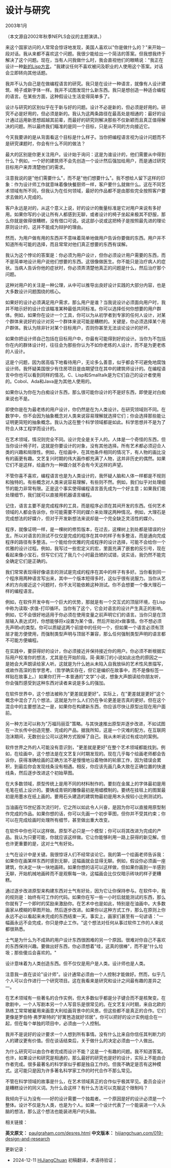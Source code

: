 



# 设计与研究

2003年1月

（本文源自2002年秋季NEPLS会议的主题演讲。）

来这个国家访问的人常常会惊讶地发现，美国人喜欢以"你是做什么的？"来开始一段对话。我从来都不喜欢这个问题。我很少能给出一个简洁的答案。但我想我终于解决了这个问题。现在，当有人问我做什么时，我会直视他们的眼睛说："我正在设计一种[新的Lisp方言](https://hijiangchuan.com/paulgraham/EXTRA009-Arc)。"我建议任何不喜欢被问及职业的人使用这个答案。对话会立即转向其他话题。

我并不认为自己是在做编程语言的研究。我只是在设计一种语言，就像有人设计建筑、椅子或新字体一样。我并不试图发现什么新东西。我只是想创造一种适合编程的语言。在某些方面，这种假设让生活变得简单多了。

设计与研究的区别似乎在于新与好的问题。设计不必是新的，但必须是好用的。研究不必是好用的，但必须是新的。我认为这两条路径在最高处是相通的：最好的设计通过运用新思想超越其前辈，而最好的研究则解决那些不仅新颖而且真正值得解决的问题。所以最终我们瞄准的是同一个目标，只是从不同的方向接近它。

今天我要讲的是从背面看这个目标是什么样子。当你把编程语言视为设计问题而不是研究课题时，你会有什么不同的做法？

最大的区别是你更关注用户。设计始于询问：这是为谁设计的，他们需要从中得到什么？例如，一个好的建筑师不会先创造一个设计然后强加给用户，而是通过研究目标用户来弄清楚他们的需求。

注意我说的是"他们需要什么"，而不是"他们想要什么"。我不想给人留下这样的印象：作为设计师工作就意味着像快餐厨师一样，客户要什么就做什么。这在不同艺术领域有所不同，但我认为在任何领域，最好的作品都不是由那些完全按照客户要求去做的人完成的。

客户永远是对的，从这个意义上说，好的设计的衡量标准是它对用户来说有多好用。如果你写的小说让所有人都感到无聊，或者设计的椅子坐起来极其不舒服，那么你就是做得很糟糕，没有借口可说。说这部小说或这把椅子是按照最先进的理论原则设计的，这并不能成为辩护的理由。

然而，为用户做有用的东西并不意味着简单地做用户告诉你要做的东西。用户并不知道所有可能的选择，而且常常对他们真正想要的东西有误解。

我认为这个悖论的答案是：你必须为用户设计，但你必须设计用户需要的东西，而不是简单地设计用户说他们想要的东西。这很像做医生。你不能只是治疗病人的症状。当病人告诉你他的症状时，你必须弄清楚他真正的问题是什么，然后治疗那个问题。

这种对用户的关注是一种公理，从中可以推导出良好设计实践的大部分内容，也是大多数设计问题围绕的核心。

如果好的设计必须满足用户需求，那么用户是谁？当我说设计必须面向用户时，我并不暗示好的设计应该瞄准某种最低共同标准。你可以选择任何你想要的用户群体。例如，如果你在设计一个工具，你可以为从初学者到专家的任何人设计，对某个群体来说好的设计对另一个群体来说可能是糟糕的。关键是，你必须选择某个用户群体。我认为除非针对某个目标用户，否则你甚至无法谈论设计的好坏。

如果你把设计师自己包括在目标用户中，你最有可能得到好的设计。当你为不包括你在内的群体设计时，往往会为那些你认为不如你老练的人设计，而不是为更老练的人设计。

这是个问题，因为居高临下地看待用户，无论多么善意，似乎都会不可避免地腐蚀设计师。我怀疑美国很少有住房项目是由期望住在其中的建筑师设计的。在编程语言中你也可以看到同样的情况。C、Lisp和Smalltalk是为它们自己的设计者使用的。Cobol、Ada和Java是为其他人使用的。

如果你认为你在为白痴设计东西，那么很可能你设计的不是好东西，即使是对白痴来说也不是。

即使你是在为最老练的用户设计，你仍然是在为人类设计。在研究领域则不同。在数学中，你不会因为抽象概念对人类来说容易理解就选择它们；你会选择那些能让证明更简短的抽象概念。我认为这在整个科学领域都是如此。科学思想并不是为了符合人体工程学而设计的。

在艺术领域，情况则完全不同。设计完全是关于人的。人体是一个奇怪的东西，但当你设计椅子时，这就是你要设计的对象，没有其他选择。所有艺术都必须迎合人类的兴趣和局限性。例如，在绘画中，在其他条件相同的情况下，有人物的画比没有的画更有趣。文艺复兴时期的伟大画作都充满了人物，这并非历史的偶然。如果它们不是这样，绘画作为一种媒介就不会有今天这样的声望。

不管你喜不喜欢，编程语言也是为人类设计的，我怀疑人脑和人体一样都是不规则和独特的。有些概念对人类来说容易理解，有些则不然。例如，我们似乎对处理细节的能力非常有限。正是这个事实使得编程语言首先成为一个好主意；如果我们能处理细节，我们就可以直接用机器语言编程。

记住，语言主要不是完成程序的工具，而是程序必须在其间开发的东西。任何艺术领域的人都会告诉你，你可能需要不同的媒介来处理这两种情况。例如，大理石是完成想法的好媒介，但对于开发新想法来说却是一个完全缺乏灵活性的媒介。

程序，就像证明一样，是一棵树的修剪版本，在过去，这棵树上到处都是错误的分支。所以对语言的测试不仅仅是完成的程序在其中的样子有多整洁，而是通向完成程序的路径有多整洁。一个能给你优雅的完成程序的设计选择，可能不会给你一个优雅的设计过程。例如，我写过一些宏定义的宏，里面充满了嵌套的反引号，现在看起来像小宝石，但写它们花了我几个小时最丑陋的试错，说实话，我仍然不能完全确定它们是正确的。

我们常常表现得好像语言的测试是完成的程序在其中的样子有多好。当你看到同一个程序用两种语言写出来，其中一个版本短得多时，这似乎很有说服力。当你从艺术的方向接近这个问题时，你不太可能依赖这种测试。你不会想要一个像大理石一样的编程语言。

例如，在软件开发中有一个巨大的优势，那就是有一个交互式的顶层环境，在Lisp中称为读取-求值-打印循环。当你有了这个，它会对语言的设计产生真正的影响。例如，它不会很好地适用于你必须在使用变量之前声明它们的语言。当你只是在顶层输入表达式时，你想能够将x设置为某个值，然后开始对x做事情。你不想必须先声明x的类型。你可以质疑这两个前提中的任何一个，但如果一个语言必须有顶层才能方便使用，而强制类型声明与顶层不兼容，那么任何强制类型声明的语言都不可能方便编程。

在实践中，要获得好的设计，你必须接近并保持接近你的用户。你必须不断根据实际用户校准你的想法，尤其是在开始阶段。简·奥斯汀的小说如此出色的原因之一是她会大声朗读给家人听。这就是为什么她从未陷入自我放纵的艺术性风景描写，或故作高深的哲学思考。（哲学确实存在，但它是编织在故事中，而不是像标签一样贴在故事上。）如果你打开一本普通的"文学"小说，想象大声朗读给你朋友听，你会强烈感受到这种东西对读者来说是多么的强加。

在软件世界中，这个想法被称为"更差就是更好"。实际上，在"更差就是更好"这个概念中混合了几个想法，这就是为什么人们仍在争论更差是否真的更好。但在这个混合中的主要想法之一是，如果你在构建新东西，你应该尽快让原型出现在用户面前。

另一种方法可以称为"万福玛丽亚"策略。与其快速推出原型并逐步改进，不如试图在一次长传中创造完整、完成的产品。据我所知，这是一个灾难的配方。在互联网泡沫期间，无数创业公司以这种方式毁掉了自己。我从未听说过有成功的案例。

软件世界之外的人可能没有意识到，"更差就是更好"在整个艺术领域都能找到。例如，在绘画中，这个想法是在文艺复兴时期发现的。现在几乎每个绘画老师都会告诉你，获得准确绘画的正确方法不是慢慢地沿着物体的轮廓工作，因为错误会累积，到最后你会发现线条没有相遇。相反，你应该先画几条大致在正确位置的快速线条，然后逐步改进这个初始草图。

在大多数领域，原型传统上是用不同的材料制作的。要刻在金属上的字体最初是用毛笔在纸上设计的。要铸成青铜的雕像最初是用蜡模制的。要绣在挂毯上的图案最初是用墨水在纸上画的。要用石头建造的建筑物最初是用木头按较小比例测试的。

当油画在15世纪首次流行时，它之所以如此令人兴奋，是因为你可以直接用原型制作完成的作品。如果你想的话，你可以先画一个初步草图，但你并不受其约束；你可以在完成绘画时处理所有细节，甚至做出重大改变。

在软件中你也可以这样做。原型不必只是一个模型；你可以将其改进为完成的产品。我认为只要可能，你就应该这样做。它让你能够利用一路上获得的新见解。但也许更重要的是，这对士气有好处。

士气在设计中是关键。我很惊讶人们不经常谈论它。我的第一个绘画老师告诉我：如果你在画某样东西时感到无聊，这幅画就会显得无聊。例如，假设你必须画一座建筑，你决定一块一块地画砖。如果你想的话可以这样做，但如果你画到一半感到无聊，开始机械地画砖而不是观察每一块，这幅画会比仅仅暗示砖块的样子更糟糕。

通过逐步改进原型来构建东西对士气有好处，因为它让你保持参与。在软件中，我的规则是：始终有可工作的代码。如果你在写一些一小时后就能测试的东西，那么你就有了一个即时的奖励来激励你。在艺术中也是如此，特别是在油画中。大多数画家从模糊的草图开始，然后逐步改进。如果你以这种方式工作，那么在原则上你永远不必以看起来未完成的东西结束一天。事实上，画家们甚至有一句谚语："一幅画永远不会完成，你只是停止工作。"这个想法对任何从事过软件工作的人来说都很熟悉。

士气是为什么为不成熟的用户设计东西很困难的另一个原因。很难对你自己不喜欢的东西保持兴趣。要做出好东西，你必须想着"哇，这真的很棒"，而不是"什么垃圾；那些傻瓜会喜欢的。"

设计意味着为人类创造东西。但不仅仅是用户是人类。设计师也是人类。

注意我一直在谈论"设计师"。设计通常必须由一个人控制才能做好。然而，似乎几个人可以合作进行一个研究项目。这在我看来是研究和设计之间最有趣的差异之一。

在艺术领域有一些著名的合作实例，但大多数似乎都是分子键合而不是核聚变。在歌剧中，一个人写剧本另一个人写音乐是很常见的。在文艺复兴时期，来自北欧的熟练工常常被雇用来画意大利绘画背景中的风景。但这些都不是真正的合作。它们更像是罗伯特·弗罗斯特的"好篱笆造就好邻居"。你可以把好的设计实例组合在一起，但在每个单独的项目中，必须由一个人控制。

我并不是说好的设计要求一个人想到所有事情。没有什么比来自你信任其判断力的人的建议更有价值。但在谈话结束后，关于做什么的决定必须由一个人做出。

为什么研究可以由合作者完成而设计不能？这是一个有趣的问题。我不知道答案。也许，如果设计和研究是相通的，那么最好的研究也是好的设计，实际上不能由合作者完成。很多最著名的科学家似乎都是独自工作的。但我不确定是否有这种模式。这可能只是因为许多著名科学家工作的时代合作不那么常见。

不管在科学领域的故事是什么，在艺术领域真正的合作似乎极其罕见。委员会设计是糟糕设计的同义词。为什么会这样？有什么方法可以克服这个限制吗？

我倾向于认为没有——好的设计需要一个独裁者。一个原因是好的设计必须是一个整体。设计不仅是为人类，也是为个人。如果一个设计代表了一个能装进一个人头脑的想法，那么这个想法也能装进用户的头脑。

相关链接：

**英文原文：** [paulgraham.com/desres.html](https://paulgraham.com/desres.html)
**中文版本：** [hijiangchuan.com/019-design-and-research](https://hijiangchuan.com/019-design-and-research)

更新记录：
- 2024-12-11 [HiJiangChuan](https://hijiangchuan.com) 初稿翻译，术语待验证；
